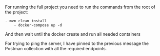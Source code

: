 For running the full project you need to run the commands from the root of the project:
    
	- mvn clean install
    	- docker-compose up -d

And then wait until the docker create and run all needed containers

For trying to ping the server, I have pinned to the previous message the Postman collection with all the required endpoints.
